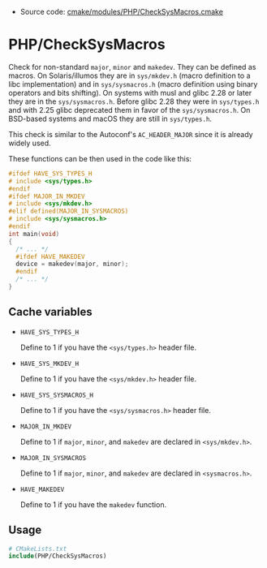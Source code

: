 <!-- This is auto-generated file. -->
* Source code: [cmake/modules/PHP/CheckSysMacros.cmake](https://github.com/petk/php-build-system/blob/master/cmake/cmake/modules/PHP/CheckSysMacros.cmake)

# PHP/CheckSysMacros

Check for non-standard `major`, `minor` and `makedev`. They can be defined as
macros. On Solaris/illumos they are in `sys/mkdev.h` (macro definition to a libc
implementation) and in `sys/sysmacros.h` (macro definition using binary
operators and bits shifting). On systems with musl and glibc 2.28 or later they
are in the `sys/sysmacros.h`. Before glibc 2.28 they were in `sys/types.h` and
with 2.25 glibc deprecated them in favor of the `sys/sysmacros.h`. On BSD-based
systems and macOS they are still in `sys/types.h`.

This check is similar to the Autoconf's `AC_HEADER_MAJOR` since it is already
widely used.

These functions can be then used in the code like this:

```c
#ifdef HAVE_SYS_TYPES_H
# include <sys/types.h>
#endif
#ifdef MAJOR_IN_MKDEV
# include <sys/mkdev.h>
#elif defined(MAJOR_IN_SYSMACROS)
# include <sys/sysmacros.h>
#endif
int main(void)
{
  /* ... */
  #ifdef HAVE_MAKEDEV
  device = makedev(major, minor);
  #endif
  /* ... */
}
```

## Cache variables

* `HAVE_SYS_TYPES_H`

  Define to 1 if you have the `<sys/types.h>` header file.

* `HAVE_SYS_MKDEV_H`

  Define to 1 if you have the `<sys/mkdev.h>` header file.

* `HAVE_SYS_SYSMACROS_H`

  Define to 1 if you have the `<sys/sysmacros.h>` header file.

* `MAJOR_IN_MKDEV`

  Define to 1 if `major`, `minor`, and `makedev` are declared in
  `<sys/mkdev.h>`.

* `MAJOR_IN_SYSMACROS`

  Define to 1 if `major`, `minor`, and `makedev` are declared in
  `<sysmacros.h>`.

* `HAVE_MAKEDEV`

  Define to 1 if you have the `makedev` function.

## Usage

```cmake
# CMakeLists.txt
include(PHP/CheckSysMacros)
```
